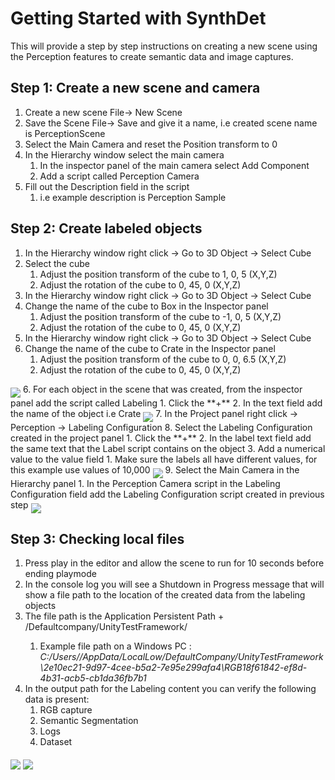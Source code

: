 # Getting Started with SynthDet
This will provide a step by step instructions on creating a new scene using the Perception features to create semantic data and image captures.

## Step 1: Create a new scene and camera
1. Create a new scene File-> New Scene
2. Save the Scene File-> Save and give it a name, i.e created scene name is PerceptionScene
3. Select the Main Camera and reset the Position transform to 0 
4. In the Hierarchy window select the main camera
	1. In the inspector panel of the main camera select Add Component
	2. Add a script called Perception Camera  
5. Fill out the Description field in the script 
	1. i.e example description is Perception Sample 

## Step 2: Create labeled objects
1. In the Hierarchy window right click -> Go to 3D Object -> Select Cube 
2. Select the cube
	1. Adjust the position transform of the cube to 1, 0, 5 (X,Y,Z)
	2. Adjust the rotation of the cube to 0, 45, 0 (X,Y,Z)
3. In the Hierarchy window right click -> Go to 3D Object -> Select Cube 
4. Change the name of the cube to Box in the Inspector panel
	1. Adjust the position transform of the cube to -1, 0, 5 (X,Y,Z)
	2. Adjust the rotation of the cube to 0, 45, 0 (X,Y,Z)
4. In the Hierarchy window right click -> Go to 3D Object -> Select Cube 
5. Change the name of the cube to Crate in the Inspector panel
	1. Adjust the position transform of the cube to 0, 0, 6.5 (X,Y,Z)
	2. Adjust the rotation of the cube to 0, 45, 0 (X,Y,Z)
<img src="docs/images/CompletedScene.PNG" align="middle"/>
6. For each object in the scene that was created, from the inspector panel add the script called Labeling 
	1. Click the **+**
	2. In the text field add the name of the object i.e Crate 
	<img src="docs/images/LabeledObject.PNG" align="middle"/>
7. In the Project panel right click -> Perception -> Labeling Configuration
8. Select the Labeling Configuration created in the project panel 
	1. Click the **+**
	2. In the label text field add the same text that the Label script contains on the object 
	3. Add a numerical value to the value field 
		1. Make sure the labels all have different values, for this example use values of 10,000
	<img src="docs/images/LabelingConfigurationFinished.PNG" align="middle"/>
9. Select the Main Camera in the Hierarchy panel 
	1. In the Perception Camera script in the Labeling Configuration field add the Labeling Configuration script created in previous step 
<img src="docs/images/MainCameraConfig.PNG" align="middle"/>

## Step 3: Checking local files
1. Press play in the editor and allow the scene to run for 10 seconds before ending playmode
2. In the console log you will see a Shutdown in Progress message that will show a file path to the location of the created data from the labeling objects 
3. The file path is the Application Persistent Path + /Defaultcompany/UnityTestFramework/<Hash Key>
	1. Example file path on a Windows PC : *C:/Users/<User Name>/AppData/LocalLow/DefaultCompany/UnityTestFramework\2e10ec21-9d97-4cee-b5a2-7e95e299afa4\RGB18f61842-ef8d-4b31-acb5-cb1da36fb7b1*
4. In the output path for the Labeling content you can verify the following data is present:
	1. RGB capture 
	2. Semantic Segmentation
	3. Logs
	4. Dataset
<img src="docs/images/rgb_2.png" align="middle"/>
<img src="docs/images/segmentation_2.png" align="middle"/>